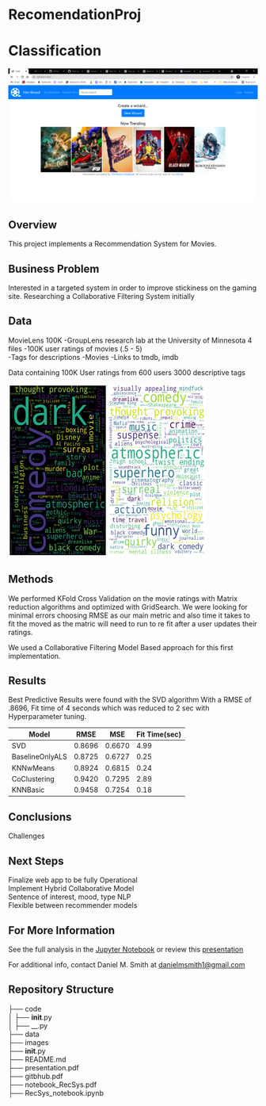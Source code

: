 # RecomendationProj

# Classification
![4_FilmWizard.png](./images/4_FilmWizard.png?raw=true)

## Overview

This project implements a Recommendation System for Movies.

## Business Problem

Interested in a targeted system in order to improve stickiness on the gaming site.  Researching a Collaborative Filtering System initially

## Data

MovieLens 100K -GroupLens research lab at the University of Minnesota
4 files
-100K user ratings of movies (.5 - 5)                                                            
-Tags for descriptions
-Movies
-Links to tmdb, imdb


Data containing 100K User ratings from 600 users 3000 descriptive tags

<img src="./images/gr4.png " width="200" height="350" /><img src="./images/download.png " width="200" height="350" />


## Methods

We performed KFold Cross Validation on the movie ratings with Matrix reduction algorithms and optimized with GridSearch.
We were looking for minimal errors choosing RMSE as our main metric and also time it takes to fit the moved as the matric will need to run to re fit after a user updates their ratings.

We used a Collaborative Filtering Model Based approach for this first implementation.


## Results

Best Predictive Results were found with the SVD algorithm
With a RMSE of .8696, Fit time of 4 seconds which was reduced to 2 sec with Hyperparameter tuning.

<table>
<thead>
  <tr>
    <th>Model</th>
    <th>RMSE</th>
    <th>MSE</th>
    <th>Fit Time(sec)</th>
  </tr>
</thead>
<tbody>
  <tr>
    <td>SVD</td>
    <td>0.8696 </td>
    <td>0.6670 </td>
    <td>4.99   </td>
  </tr>
  <tr>
    <td>BaselineOnlyALS</td>
    <td>0.8725 </td>
    <td>0.6727 </td>
    <td>0.25</td>
  </tr>
  <tr>
    <td>KNNwMeans</td>
    <td>0.8924</td>
    <td>0.6815 </td>
    <td>0.24</td>
  </tr>
  <tr>
    <td>CoClustering</td>
    <td>0.9420</td>
    <td>0.7295</td>
    <td>2.89</td>
  </tr>
  <tr>
    <td>KNNBasic</td>
    <td>0.9458</td>
    <td>0.7254 </td>
    <td>0.18</td>
  </tr>
</tbody>
</table>

## Conclusions



Challenges<br>


## Next Steps
Finalize web app to be fully Operational<br>
Implement Hybrid Collaborative Model <br>
		Sentence of interest, mood, type NLP<br>
		Flexible between recommender models<br>


## For More Information

See the full analysis in the [Jupyter Notebook](https://github.com/SunTzuLombardi/RecommendationProj/blob/main/code/RecSys_notebook.ipynb) or review this [presentation](https://github.com/SunTzuLombardi/RecommendationProj/blob/main/presentation.pdf)

For additional info, contact Daniel M. Smith at danielmsmith1@gmail.com

## Repository Structure

├── code<br>
│   ├── __init__.py<br>
│   ├── __.py<br>
├── data<br>
├── images<br>
├── __init__.py<br>
├── README.md<br>
├── presentation.pdf<br>
├── gitbhub.pdf<br>
├── notebook_RecSys.pdf<br>
├── RecSys_notebook.ipynb<br>





